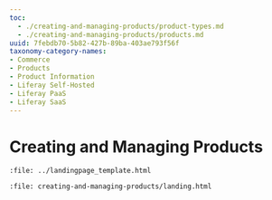 ```yaml
---
toc:
  - ./creating-and-managing-products/product-types.md
  - ./creating-and-managing-products/products.md
uuid: 7febdb70-5b82-427b-89ba-403ae793f56f
taxonomy-category-names:
- Commerce
- Products
- Product Information
- Liferay Self-Hosted
- Liferay PaaS
- Liferay SaaS
---
```

# Creating and Managing Products

```{raw} html
:file: ../landingpage_template.html
```

```{raw} html
:file: creating-and-managing-products/landing.html
```

